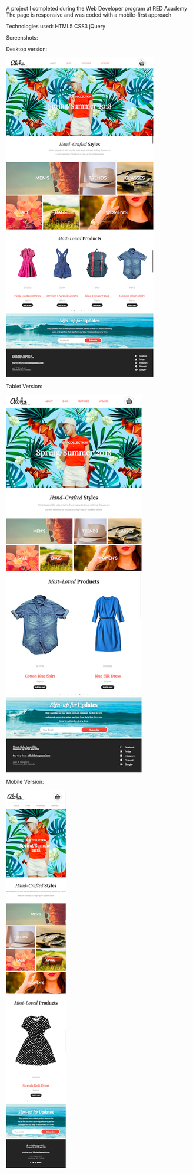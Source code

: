 A project I completed during the Web Developer program at RED Academy
The page is responsive and was coded with a mobile-first approach

Technologies used:
HTML5
CSS3
jQuery

Screenshots:

Desktop version:


![alt text](images/screenshots/desktop.png)



Tablet Version:


![alt text](images/screenshots/tablet.png)



Mobile Version:


![alt text](images/screenshots/mobile.png)
